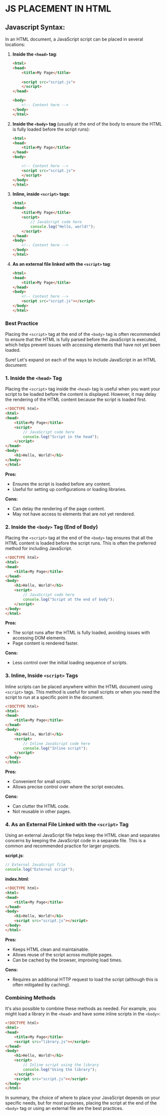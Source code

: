 # JS PLACEMENT IN HTML

## Javascript Syntax:

In an HTML document, a JavaScript script can be placed in several locations:

1. **Inside the `<head>` tag**:

    ```html
    <html>
    <head>
        <title>My Page</title>
        
        <script src="script.js">
        </script>
    </head>
    
    <body>
        <!-- Content here -->
    </body>
    </html>
    
    ```

2. **Inside the `<body>` tag** (usually at the end of the body to ensure the HTML is fully loaded before the script runs):

    ```html
    <html>
    <head>
        <title>My Page</title>
    </head>
    <body>
    
        <!-- Content here -->
        <script src="script.js">
        </script>
    </body>
    </html>
    
    ```
    
3. **Inline, inside `<script>` tags**:
    
    ```html
    <html>
    <head>
        <title>My Page</title>
        <script>
            // JavaScript code here
            console.log("Hello, world!");
        </script>
    </head>
    <body>
        <!-- Content here -->
    </body>
    </html>
    
    ```
    
4. **As an external file linked with the `<script>` tag**:
    
    ```html
    <html>
    <head>
        <title>My Page</title>
    </head>
    <body>
        <!-- Content here -->
        <script src="script.js"></script>
    </body>
    </html>
    
    ```
    

### Best Practice

Placing the `<script>` tag at the end of the `<body>` tag is often recommended to ensure that the HTML is fully parsed before the JavaScript is executed, which helps prevent issues with accessing elements that have not yet been loaded.

Sure! Let's expand on each of the ways to include JavaScript in an HTML document:

### 1. Inside the `<head>` Tag

Placing the `<script>` tag inside the `<head>` tag is useful when you want your script to be loaded before the content is displayed. However, it may delay the rendering of the HTML content because the script is loaded first.

```html
<!DOCTYPE html>
<html>
<head>
    <title>My Page</title>
    <script>
        // JavaScript code here
        console.log("Script in the head");
    </script>
</head>
<body>
    <h1>Hello, World!</h1>
</body>
</html>

```

**Pros:**

- Ensures the script is loaded before any content.
- Useful for setting up configurations or loading libraries.

**Cons:**

- Can delay the rendering of the page content.
- May not have access to elements that are not yet rendered.

### 2. Inside the `<body>` Tag (End of Body)

Placing the `<script>` tag at the end of the `<body>` tag ensures that all the HTML content is loaded before the script runs. This is often the preferred method for including JavaScript.

```html
<!DOCTYPE html>
<html>
<head>
    <title>My Page</title>
</head>
<body>
    <h1>Hello, World!</h1>
    <script>
        // JavaScript code here
        console.log("Script at the end of body");
    </script>
</body>
</html>

```

**Pros:**

- The script runs after the HTML is fully loaded, avoiding issues with accessing DOM elements.
- Page content is rendered faster.

**Cons:**

- Less control over the initial loading sequence of scripts.

### 3. Inline, Inside `<script>` Tags

Inline scripts can be placed anywhere within the HTML document using `<script>` tags. This method is useful for small scripts or when you need the script to run at a specific point in the document.

```html
<!DOCTYPE html>
<html>
<head>
    <title>My Page</title>
</head>
<body>
    <h1>Hello, World!</h1>
    <script>
        // Inline JavaScript code here
        console.log("Inline script");
    </script>
</body>
</html>

```

**Pros:**

- Convenient for small scripts.
- Allows precise control over where the script executes.

**Cons:**

- Can clutter the HTML code.
- Not reusable in other pages.

### 4. As an External File Linked with the `<script>` Tag

Using an external JavaScript file helps keep the HTML clean and separates concerns by keeping the JavaScript code in a separate file. This is a common and recommended practice for larger projects.

**script.js**:

```jsx
// External JavaScript file
console.log("External script");

```

**index.html**:

```html
<!DOCTYPE html>
<html>
<head>
    <title>My Page</title>
</head>
<body>
    <h1>Hello, World!</h1>
    <script src="script.js"></script>
</body>
</html>

```

**Pros:**

- Keeps HTML clean and maintainable.
- Allows reuse of the script across multiple pages.
- Can be cached by the browser, improving load times.

**Cons:**

- Requires an additional HTTP request to load the script (although this is often mitigated by caching).

### Combining Methods

It's also possible to combine these methods as needed. For example, you might load a library in the `<head>` and have some inline scripts in the `<body>`:

```html
<!DOCTYPE html>
<html>
<head>
    <title>My Page</title>
    <script src="library.js"></script>
</head>
<body>
    <h1>Hello, World!</h1>
    <script>
        // Inline script using the library
        console.log("Using the library");
    </script>
    <script src="script.js"></script>
</body>
</html>

```

In summary, the choice of where to place your JavaScript depends on your specific needs, but for most purposes, placing the script at the end of the `<body>` tag or using an external file are the best practices.
